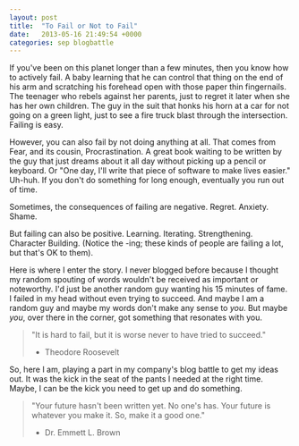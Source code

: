 ```yaml
---
layout: post
title:  "To Fail or Not to Fail"
date:   2013-05-16 21:49:54 +0000
categories: sep blogbattle
---
```

If you've been on this planet longer than a few minutes, then you know how to actively fail. A baby learning that he can control that thing on the end of his arm and scratching his forehead open with those paper thin fingernails. The teenager who rebels against her parents, just to regret it later when she has her own children. The guy in the suit that honks his horn at a car for not going on a green light, just to see a fire truck blast through the intersection. Failing is easy.

However, you can also fail by not doing anything at all. That comes from Fear, and its cousin, Procrastination. A great book waiting to be written by the guy that just dreams about it all day without picking up a pencil or keyboard. Or "One day, I'll write that piece of software to make lives easier." Uh-huh. If you don't do something for long enough, eventually you run out of time.

Sometimes, the consequences of failing are negative. Regret. Anxiety. Shame.

But failing can also be positive. Learning. Iterating. Strengthening. Character Building. (Notice the -ing; these kinds of people are failing a lot, but that's OK to them).

Here is where I enter the story. I never blogged before because I thought my random spouting of words wouldn't be received as important or noteworthy. I'd just be another random guy wanting his 15 minutes of fame. I failed in my head without even trying to succeed. And maybe I am a random guy and maybe my words don't make any sense to <em>you</em>. But maybe <em>you</em>, over there in the corner, got something that resonates with you.
<blockquote>"It is hard to fail, but it is worse never to have tried to succeed."

- Theodore Roosevelt</blockquote>
So, here I am, playing a part in my company's blog battle to get my ideas out. It was the kick in the seat of the pants I needed at the right time. Maybe, I can be the kick you need to get up and do something.
<blockquote>"Your future hasn't been written yet. No one's has. Your future is whatever you make it. So, make it a good one."

- Dr. Emmett L. Brown</blockquote>
